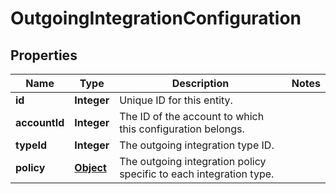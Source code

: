 

# OutgoingIntegrationConfiguration

## Properties

Name | Type | Description | Notes
------------ | ------------- | ------------- | -------------
**id** | **Integer** | Unique ID for this entity. | 
**accountId** | **Integer** | The ID of the account to which this configuration belongs. | 
**typeId** | **Integer** | The outgoing integration type ID. | 
**policy** | [**Object**](.md) | The outgoing integration policy specific to each integration type. | 



